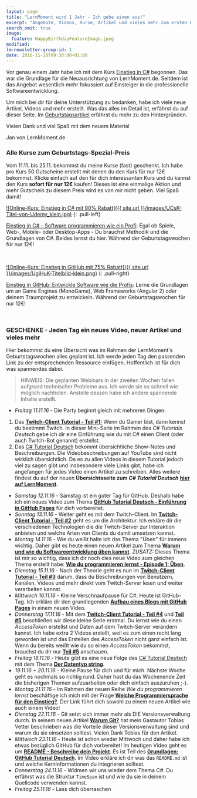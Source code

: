 ```yaml
---
layout: page
title: "LernMoment wird 1 Jahr - Ich gebe einen aus!"
excerpt: "Angebote, Videos, Kurse, Artikel und vieles mehr zum ersten Geburtstag von LernMoment.de"
search_omit: true
image:
  feature: HappyBirthdayFeatureImage.jpeg
modified:
lm-newsletter-group-id: 1
date: 2016-11-10T09:30:00+01:00
---
```


Vor genau einem Jahr habe ich mit dem Kurs [Einstieg in C#](/einstieg-csharp/) begonnen. Das war die Grundlage für die Neuausrichtung von LernMoment.de. Seitdem ist das Angebot wesentlich mehr fokussiert auf Einsteiger in die professionelle Softwareentwicklung. 

Um mich bei dir für deine Unterstützung zu bedanken, habe ich viele neue Artikel, Videos und mehr erstellt. Was das alles im Detail ist, erfährst du auf dieser Seite. Im [Geburtstagsartikel](/alle/erster-geburtstag-danke/) erfährst du mehr zu den Hintergründen.

Vielen Dank und viel Spaß mit dem neuem Material

Jan von LernMoment.de

### Alle Kurse zum Geburtstags-Spezial-Preis

Vom 11.11. bis 25.11. bekommst du meine Kurse (fast) geschenkt. Ich habe pro Kurs 50 Gutscheine erstellt mit denen du den Kurs für nur 12€ bekommst. Klicke einfach auf den für dich interessanten Kurs und du kannst den Kurs **sofort für nur 12€** kaufen! Dieses ist eine einmalige Aktion und mehr Gutschein zu diesem Preis wird es von mir nicht geben. Viel Spaß damit!

[![Online-Kurs: Einstieg in C# mit 90% Rabatt]({{ site.url }}/images/UCsK-Titel-von-Udemy_klein.jpg)](https://www.udemy.com/einstieg-in-csharp-software-programmieren-wie-ein-profi/?couponCode=GEB2016_UCSK12)
{: .pull-left}

[Einstieg in C# - Software programmieren wie ein Profi](https://www.udemy.com/einstieg-in-csharp-software-programmieren-wie-ein-profi/?couponCode=GEB2016_UCSK12): Egal ob Spiele, Web-, Mobile- oder Desktop-Apps - Du brauchst Methodik und die Grundlagen von C#. Beides lernst du hier. Während der Geburtstagswochen für nur 12€!

<br>

[![Online-Kurs: Einstieg in GitHub mit 75% Rabatt]({{ site.url }}/images/UgiHuK-Titelbild-klein.png)](https://www.udemy.com/github-fuer-entwickler/?couponCode=GEB2016_UGIHUK12)
{: .pull-right}

[Einstieg in GitHub: Entwickle Software wie die Profis](https://www.udemy.com/github-fuer-entwickler/?couponCode=GEB2016_UGIHUK12): Lerne die Grundlagen um an Game Engines (MonoGame), Web Frameworks (Angular 2) oder deinem Traumprojekt zu entwickeln.
 Während der Geburtstagswochen für nur 12€!

<br>

### GESCHENKE - Jeden Tag ein neues Video, neuer Artikel und vieles mehr

Hier bekommst du eine Übersicht was im Rahmen der LernMoment's Geburtstagswochen alles geplant ist. Ich werde jeden Tag den passenden Link zu der entsprechenden Ressource einfügen. Hoffentlich ist für dich was spannendes dabei.

> HINWEIS: Die geplanten Webinars in der zweiten Wochen fallen aufgrund technischer Probleme aus. Ich werde sie so schnell wie möglich nachholen. Anstelle dessen habe ich andere spannende Inhalte erstellt.

 - *Freitag 11.11.16* - Die Party beginnt gleich mit mehreren Dingen:
  1. Das [**Twitch-Client Tutorial - Teil #1:**](/csharp-tutorial-deutsch/twitch-client-einleitung/) Wenn du Gamer bist, dann kennst du bestimmt Twitch. In dieser Mini-Serie im Rahmen des *C# Tutorials Deutsch* gebe ich dir eine Einführung wie du mit C# einen Client (oder auch Twitch-Bot genannt) erstellst.
  2. Das [C# Tutorial Deutsch](/csharp-tutorial-deutsch/) bekommt übersichtliche Show-Notes und Beschreibungen. Die Videobeschreibungen auf YouTube sind nicht wirklich übersichtlich. Da es zu allen Videos in diesem Tutorial jedoch viel zu sagen gibt und insbesondere viele Links gibt, habe ich angefangen für jedes Video einen Artikel zu schreiben. Alles weitere findest du auf der neuen **Übersichtsseite zum *C# Tutorial Deutsch*** [**hier auf LernMoment**](/csharp-tutorial-deutsch/).   
 - *Samstag 12.11.16* - Samstag ist ein guter Tag für GitHub. Deshalb habe ich ein neues Video zum Thema [**GitHub Tutorial Deutsch - Einführung in GitHub Pages**](https://youtu.be/TvJXACCwkC8) für dich vorbereitet.
 - *Sonntag 13.11.16* - Weiter geht es mit dem Twitch-Client. Im [**Twitch-Client Tutorial - Teil #2**](/csharp-tutorial-deutsch/twitch-client-architektur/) geht es um die Architektur. Ich erkläre dir die verschiedenen Technologien die die Twitch-Server zur Interaktion anbieten und welche Arten von Clients du damit umsetzen kannst.
 - *Montag 14.11.16* - Wie du weißt halte ich das Thema "Üben" für immens wichtig. Daher gibt es heute einen neuen Artikel zum Thema [**Warum und wie du Softwareentwicklung üben kannst**](/alle/richtig-ueben/). *ZUSATZ:* Dieses Thema ist mir so wichtig, dass ich dir noch dies neue Video zum gleichen Thema erstellt habe: [**Wie du programmieren lernst - Episode 1: Üben**](https://youtu.be/fLwpnLXIKrI).
 - *Dienstag 15.11.16* - Nach der Theorie geht es nun im [**Twitch-Client Tutorial - Teil #3**](/csharp-tutorial-deutsch/twitch-client-daten-lesen-per-api/) darum, dass du Beschreibungen von Benutzern, Kanälen, Videos und mehr direkt vom Twitch-Server lesen und weiter verarbeiten kannst.
 - *Mittwoch 16.11.16* - Kleine Verschnaufpause für C#. Heute ist GitHub-Tag. Ich erkläre dir den grundlegenden [**Aufbau eines Blogs mit GitHub Pages**](https://youtu.be/1w-kAGBxMpc) in einem neuen Video.
 - *Donnerstag 17.11.16* - Mit dem [**Twitch-Client Tutorial - Teil #4**](/csharp-tutorial-deutsch/twitch-client-access-token-erstellen/) und [**Teil #5**](/csharp-tutorial-deutsch/twitch-client-daten-schreiben-per-api/) beschließen wir diese kleine Serie erstmal. Du lernst wie du einen *AccessToken* erstellst und Daten auf dem Twitch-Server verändern kannst. Ich habe extra 2 Videos erstellt, weil es zum einen recht lang geworden ist und das Erstellen des *AccessToken* nicht ganz einfach ist. Wenn du bereits weißt wie du so einen *AccessToken* bekommst, brauchst du dir nur [**Teil #5**](/csharp-tutorial-deutsch/twitch-client-daten-schreiben-per-api/) anschauen.
 - *Freitag 18.11.16* - Heute gibt es eine neue Folge des [C# Tutorial Deutsch](/csharp-tutorial-deutsch/) mit dem Thema [**Der Datentyp string**](/csharp-tutorial-deutsch/der-datentyp-string/).
 - *19.11.16 + 20.11.16* - Kleine Pause für dich und für mich. Nächste Woche geht es nochmals so richtig rund. Daher hast du das Wochenende Zeit die bisherigen Themen aufzuarbeiten oder dich einfach auszuruhen ;-).
 - *Montag 21.11.16* - Im Rahmen der neuen Reihe *Wie du programmieren lernst* beschäftige ich mich mit der Frage [**Welche Programmiersprache für den Einstieg?**](/alle/welche-programmiersprache/). Der Link führt dich sowohl zu einem neuen Artikel wie auch einem Video!
 - *Dienstag 22.11.16* - Git setzt sich immer mehr als DIE Versionsverwaltung durch. In seinem neuen Artikel [**Warum Git?**](/alle/warum-git/) hat mein Gastautor Tobias Vetter beschrieben was die Vorteile dieser Versionsverwaltung sind und warum du sie einsetzen solltest. Vielen Dank Tobias für den Artikel.
 - *Mittwoch 23.11.16* - Heute ist schon wieder Mittwoch und daher habe ich etwas bezüglich GitHub für dich vorbereitet! Im heutigen Video geht es um [**README - Beschreibe dein Projekt**](https://youtu.be/RUGPwI5iGGc). Es ist Teil des [**Grundlagen: GitHub Tutorial Deutsch**](https://www.youtube.com/playlist?list=PLP2TrPpx5VNlLOYo5pook-0_0Uy0YLdHW). Im Video erkläre ich dir was das `README.md` ist und welche Kerninformationen du integrieren solltest.
 - *Donnerstag 24.11.16* - Widmen wir uns wieder dem Thema C#. Du erfährst was die Struktur `TimeSpan` ist und wie du sie in deinem Quellcode verwenden kannst.
 - *Freitag 25.11.16* - Lass dich überraschen  
